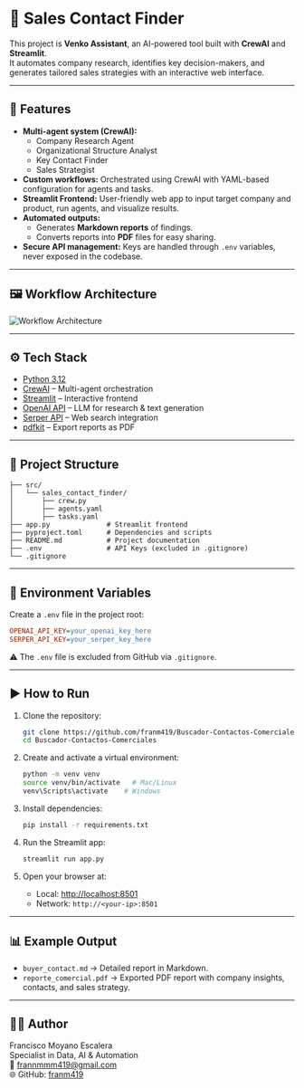 # 🔎 Sales Contact Finder

This project is **Venko Assistant**, an AI-powered tool built with **CrewAI** and **Streamlit**.  
It automates company research, identifies key decision-makers, and generates tailored sales strategies with an interactive web interface.

---

## 🚀 Features
- **Multi-agent system (CrewAI):**  
  - Company Research Agent  
  - Organizational Structure Analyst  
  - Key Contact Finder  
  - Sales Strategist  
- **Custom workflows:** Orchestrated using CrewAI with YAML-based configuration for agents and tasks.  
- **Streamlit Frontend:** User-friendly web app to input target company and product, run agents, and visualize results.  
- **Automated outputs:**  
  - Generates **Markdown reports** of findings.  
  - Converts reports into **PDF** files for easy sharing.  
- **Secure API management:** Keys are handled through `.env` variables, never exposed in the codebase.  

---

## 🖼️ Workflow Architecture
![Workflow Architecture](docs/workflow.png)

---

## ⚙️ Tech Stack
- [Python 3.12](https://www.python.org/)  
- [CrewAI](https://github.com/joaomdmoura/crewAI) – Multi-agent orchestration  
- [Streamlit](https://streamlit.io/) – Interactive frontend  
- [OpenAI API](https://platform.openai.com/) – LLM for research & text generation  
- [Serper API](https://serper.dev/) – Web search integration  
- [pdfkit](https://pypi.org/project/pdfkit/) – Export reports as PDF  

---

## 📂 Project Structure
```
├── src/
│   └── sales_contact_finder/
│       ├── crew.py
│       ├── agents.yaml
│       ├── tasks.yaml
├── app.py              # Streamlit frontend
├── pyproject.toml      # Dependencies and scripts
├── README.md           # Project documentation
├── .env                # API Keys (excluded in .gitignore)
└── .gitignore
```

---

## 🔐 Environment Variables
Create a `.env` file in the project root:

```ini
OPENAI_API_KEY=your_openai_key_here
SERPER_API_KEY=your_serper_key_here
```

⚠️ The `.env` file is excluded from GitHub via `.gitignore`.

---

## ▶️ How to Run
1. Clone the repository:
   ```bash
   git clone https://github.com/franm419/Buscador-Contactos-Comerciales.git
   cd Buscador-Contactos-Comerciales
   ```

2. Create and activate a virtual environment:
   ```bash
   python -m venv venv
   source venv/bin/activate   # Mac/Linux
   venv\Scripts\activate    # Windows
   ```

3. Install dependencies:
   ```bash
   pip install -r requirements.txt
   ```

4. Run the Streamlit app:
   ```bash
   streamlit run app.py
   ```

5. Open your browser at:
   - Local: [http://localhost:8501](http://localhost:8501)  
   - Network: `http://<your-ip>:8501`

---

## 📊 Example Output
- `buyer_contact.md` → Detailed report in Markdown.  
- `reporte_comercial.pdf` → Exported PDF report with company insights, contacts, and sales strategy.  

---

## 👨‍💻 Author
Francisco Moyano Escalera  
Specialist in Data, AI & Automation  
📧 frannmmm419@gmail.com  
🌐 GitHub: [franm419](https://github.com/franm419)


